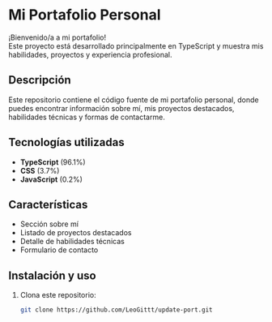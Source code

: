# Mi Portafolio Personal

¡Bienvenido/a a mi portafolio!  
Este proyecto está desarrollado principalmente en TypeScript y muestra mis habilidades, proyectos y experiencia profesional.

## Descripción

Este repositorio contiene el código fuente de mi portafolio personal, donde puedes encontrar información sobre mí, mis proyectos destacados, habilidades técnicas y formas de contactarme.

## Tecnologías utilizadas

- **TypeScript** (96.1%)
- **CSS** (3.7%)
- **JavaScript** (0.2%)

## Características

- Sección sobre mí
- Listado de proyectos destacados
- Detalle de habilidades técnicas
- Formulario de contacto

## Instalación y uso

1. Clona este repositorio:
   ```bash
   git clone https://github.com/LeoGittt/update-port.git
